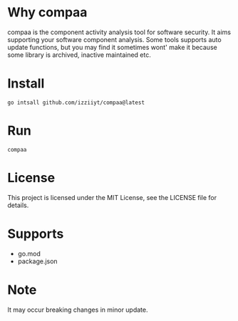 # Why compaa

compaa is the component activity analysis tool for software security.
It aims supporting your software component analysis.
Some tools supports auto update functions, but you may find it sometimes wont' make it because some library is archived, inactive maintained etc.

# Install

```shell
go intsall github.com/izziiyt/compaa@latest
```

# Run
```shell
compaa
```

# License
This project is licensed under the MIT License, see the LICENSE file for details.

# Supports

- go.mod
- package.json

# Note

It may occur breaking changes in minor update.